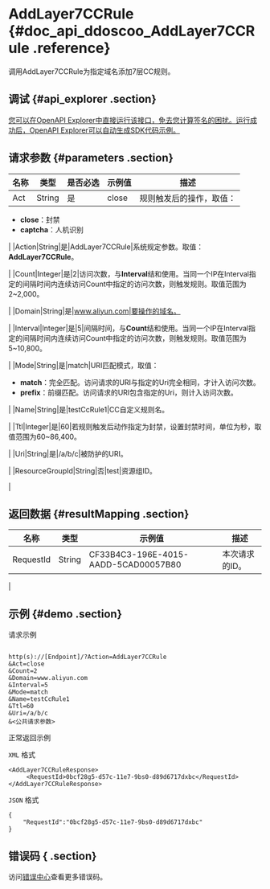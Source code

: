# AddLayer7CCRule {#doc_api_ddoscoo_AddLayer7CCRule .reference}

调用AddLayer7CCRule为指定域名添加7层CC规则。

## 调试 {#api_explorer .section}

[您可以在OpenAPI Explorer中直接运行该接口，免去您计算签名的困扰。运行成功后，OpenAPI Explorer可以自动生成SDK代码示例。](https://api.aliyun.com/#product=ddoscoo&api=AddLayer7CCRule&type=RPC&version=2017-12-28)

## 请求参数 {#parameters .section}

|名称|类型|是否必选|示例值|描述|
|--|--|----|---|--|
|Act|String|是|close|规则触发后的操作，取值：

 -   **close**：封禁
-   **captcha**：人机识别

 |
|Action|String|是|AddLayer7CCRule|系统规定参数。取值：**AddLayer7CCRule**。

 |
|Count|Integer|是|2|访问次数，与**Interval**结和使用。当同一个IP在Interval指定的间隔时间内连续访问Count中指定的访问次数，则触发规则。取值范围为2~2,000。

 |
|Domain|String|是|www.aliyun.com|要操作的域名。

 |
|Interval|Integer|是|5|间隔时间，与**Count**结和使用。当同一个IP在Interval指定的间隔时间内连续访问Count中指定的访问次数，则触发规则。取值范围为5~10,800。

 |
|Mode|String|是|match|URI匹配模式，取值：

 -   **match**：完全匹配。访问请求的URI与指定的Uri完全相同，才计入访问次数。
-   **prefix**：前缀匹配。访问请求的URI包含指定的Uri，则计入访问次数。

 |
|Name|String|是|testCcRule1|CC自定义规则名。

 |
|Ttl|Integer|是|60|若规则触发后动作指定为封禁，设置封禁时间，单位为秒，取值范围为60~86,400。

 |
|Uri|String|是|/a/b/c|被防护的URI。

 |
|ResourceGroupId|String|否|test|资源组ID。

 |

## 返回数据 {#resultMapping .section}

|名称|类型|示例值|描述|
|--|--|---|--|
|RequestId|String|CF33B4C3-196E-4015-AADD-5CAD00057B80|本次请求的ID。

 |

## 示例 {#demo .section}

请求示例

``` {#request_demo}

http(s)://[Endpoint]/?Action=AddLayer7CCRule
&Act=close
&Count=2
&Domain=www.aliyun.com
&Interval=5
&Mode=match
&Name=testCcRule1
&Ttl=60
&Uri=/a/b/c
&<公共请求参数>

```

正常返回示例

`XML` 格式

``` {#xml_return_success_demo}
<AddLayer7CCRuleResponse>
     <RequestId>0bcf28g5-d57c-11e7-9bs0-d89d6717dxbc</RequestId>
</AddLayer7CCRuleResponse>
```

`JSON` 格式

``` {#json_return_success_demo}
{
	"RequestId":"0bcf28g5-d57c-11e7-9bs0-d89d6717dxbc"
}
```

## 错误码 { .section}

访问[错误中心](https://error-center.aliyun.com/status/product/ddoscoo)查看更多错误码。

